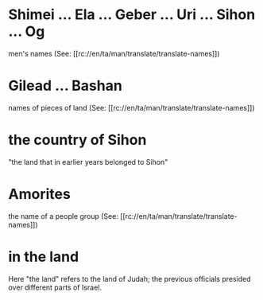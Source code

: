 # Shimei ... Ela ... Geber ... Uri ... Sihon ... Og

men's names (See: [[rc://en/ta/man/translate/translate-names]])

# Gilead ... Bashan

names of pieces of land (See: [[rc://en/ta/man/translate/translate-names]])

# the country of Sihon

"the land that in earlier years belonged to Sihon"

# Amorites

the name of a people group (See: [[rc://en/ta/man/translate/translate-names]])

# in the land

Here "the land" refers to the land of Judah; the previous officials presided over different parts of Israel.

